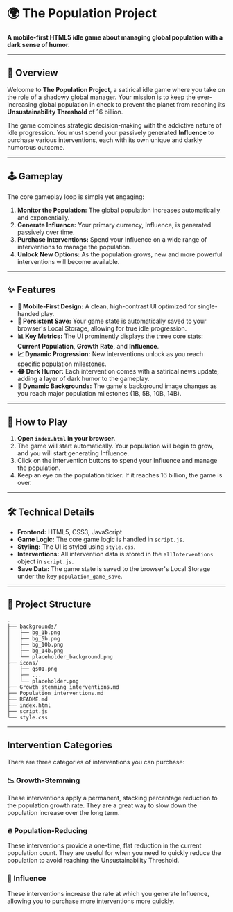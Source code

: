 # 🌍 The Population Project

**A mobile-first HTML5 idle game about managing global population with a dark sense of humor.**

---

## 📜 Overview

Welcome to **The Population Project**, a satirical idle game where you take on the role of a shadowy global manager. Your mission is to keep the ever-increasing global population in check to prevent the planet from reaching its **Unsustainability Threshold** of 16 billion.

The game combines strategic decision-making with the addictive nature of idle progression. You must spend your passively generated **Influence** to purchase various interventions, each with its own unique and darkly humorous outcome.

---

## 🕹️ Gameplay

The core gameplay loop is simple yet engaging:

1.  **Monitor the Population:** The global population increases automatically and exponentially.
2.  **Generate Influence:** Your primary currency, Influence, is generated passively over time.
3.  **Purchase Interventions:** Spend your Influence on a wide range of interventions to manage the population.
4.  **Unlock New Options:** As the population grows, new and more powerful interventions will become available.

---

## ✨ Features

*   **📱 Mobile-First Design:** A clean, high-contrast UI optimized for single-handed play.
*   **💾 Persistent Save:** Your game state is automatically saved to your browser's Local Storage, allowing for true idle progression.
*   **📊 Key Metrics:** The UI prominently displays the three core stats: **Current Population**, **Growth Rate**, and **Influence**.
*   **📈 Dynamic Progression:** New interventions unlock as you reach specific population milestones.
*   **😂 Dark Humor:** Each intervention comes with a satirical news update, adding a layer of dark humor to the gameplay.
*   **🌆 Dynamic Backgrounds:** The game's background image changes as you reach major population milestones (1B, 5B, 10B, 14B).

---

## 🚀 How to Play

1.  **Open `index.html` in your browser.**
2.  The game will start automatically. Your population will begin to grow, and you will start generating Influence.
3.  Click on the intervention buttons to spend your Influence and manage the population.
4.  Keep an eye on the population ticker. If it reaches 16 billion, the game is over.

---

## 🛠️ Technical Details

*   **Frontend:** HTML5, CSS3, JavaScript
*   **Game Logic:** The core game logic is handled in `script.js`.
*   **Styling:** The UI is styled using `style.css`.
*   **Interventions:** All intervention data is stored in the `allInterventions` object in `script.js`.
*   **Save Data:** The game state is saved to the browser's Local Storage under the key `population_game_save`.

---

## 📁 Project Structure

```
.
├── backgrounds/
│   ├── bg_1b.png
│   ├── bg_5b.png
│   ├── bg_10b.png
│   ├── bg_14b.png
│   └── placeholder_background.png
├── icons/
│   ├── gs01.png
│   ├── ...
│   └── placeholder.png
├── Growth_stemming_interventions.md
├── Population_interventions.md
├── README.md
├── index.html
├── script.js
└── style.css
```

---

## Intervention Categories

There are three categories of interventions you can purchase:

### 📉 Growth-Stemming

These interventions apply a permanent, stacking percentage reduction to the population growth rate. They are a great way to slow down the population increase over the long term.

### 🔥 Population-Reducing

These interventions provide a one-time, flat reduction in the current population count. They are useful for when you need to quickly reduce the population to avoid reaching the Unsustainability Threshold.

### 👑 Influence

These interventions increase the rate at which you generate Influence, allowing you to purchase more interventions more quickly.